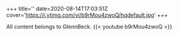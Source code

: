 +++
title=''
date=2020-08-14T17:03:51Z
cover='https://i.ytimg.com/vi/b9rMou4zwoQ/hqdefault.jpg'
+++

All content belongs to GlennBeck.
{{< youtube b9rMou4zwoQ >}}
